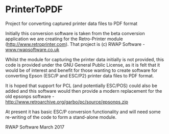 # PrinterToPDF
Project for converting captured printer data files to PDF format

Initially this conversion software is taken from the beta conversion application we are creating for the Retro-Printer module (http://www.retroprinter.com).  That project is (c) RWAP Software - www.rwapsoftware.co.uk

Whilst the module for capturing the printer data initially is not provided, this code is provided under the GNU General Public License, as it is felt that it would be of interest and benefit for those wanting to create software for converting Epson (ESC/P and ESC/P2) printer data files to PDF format.

It is hoped that support for PCL (and potentially ESC/POS) could also be added and this software would then provide a modern replacement for the old epsonps software - http://www.retroarchive.org/garbo/pc/source/epsonps.zip

At present it has basic ESC/P conversion functionality and will need some re-writing of the code to form a stand-alone module.

RWAP Software
March 2017
